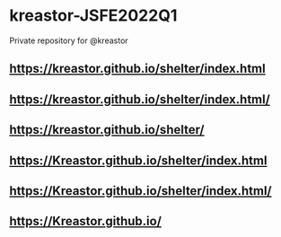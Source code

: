 # kreastor-JSFE2022Q1
Private repository for @kreastor

## https://kreastor.github.io/shelter/index.html
## https://kreastor.github.io/shelter/index.html/
## https://kreastor.github.io/shelter/
## https://Kreastor.github.io/shelter/index.html
## https://Kreastor.github.io/shelter/index.html/
## https://Kreastor.github.io/




